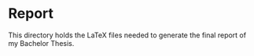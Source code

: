  
# Report

This directory holds the LaTeX files needed to generate the final report
of my Bachelor Thesis.
